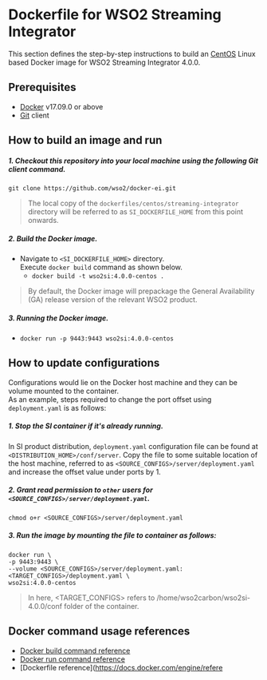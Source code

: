 # Dockerfile for WSO2 Streaming Integrator

This section defines the step-by-step instructions to build an [CentOS](https://hub.docker.com/_/centos/)  Linux based Docker image
for WSO2 Streaming Integrator 4.0.0.

## Prerequisites

* [Docker](https://www.docker.com/get-docker) v17.09.0 or above
* [Git](https://git-scm.com/book/en/v2/Getting-Started-Installing-Git) client

## How to build an image and run

##### 1. Checkout this repository into your local machine using the following Git client command.

```
git clone https://github.com/wso2/docker-ei.git
```

>The local copy of the `dockerfiles/centos/streaming-integrator` directory will be referred to as `SI_DOCKERFILE_HOME` from this point onwards.

##### 2. Build the Docker image.

- Navigate to `<SI_DOCKERFILE_HOME>` directory. <br>
  Execute `docker build` command as shown below.
    + `docker build -t wso2si:4.0.0-centos .`

> By default, the Docker image will prepackage the General Availability (GA) release version of the relevant WSO2 product.

##### 3. Running the Docker image.

- `docker run -p 9443:9443 wso2si:4.0.0-centos`

## How to update configurations

Configurations would lie on the Docker host machine and they can be volume mounted to the container. <br>
As an example, steps required to change the port offset using `deployment.yaml` is as follows:

##### 1. Stop the SI container if it's already running.

In SI product distribution, `deployment.yaml` configuration file can be found at `<DISTRIBUTION_HOME>/conf/server`.
Copy the file to some suitable location of the host machine, referred to as `<SOURCE_CONFIGS>/server/deployment.yaml` and
increase the offset value under ports by 1.

##### 2. Grant read permission to `other` users for `<SOURCE_CONFIGS>/server/deployment.yaml`.

```
chmod o+r <SOURCE_CONFIGS>/server/deployment.yaml
```

##### 3. Run the image by mounting the file to container as follows:

```
docker run \
-p 9443:9443 \
--volume <SOURCE_CONFIGS>/server/deployment.yaml:<TARGET_CONFIGS>/deployment.yaml \
wso2si:4.0.0-centos
```

>In here, <TARGET_CONFIGS> refers to /home/wso2carbon/wso2si-4.0.0/conf folder of the container.

## Docker command usage references

* [Docker build command reference](https://docs.docker.com/engine/reference/commandline/build/)
* [Docker run command reference](https://docs.docker.com/engine/reference/run/)
* [Dockerfile reference](https://docs.docker.com/engine/refere
